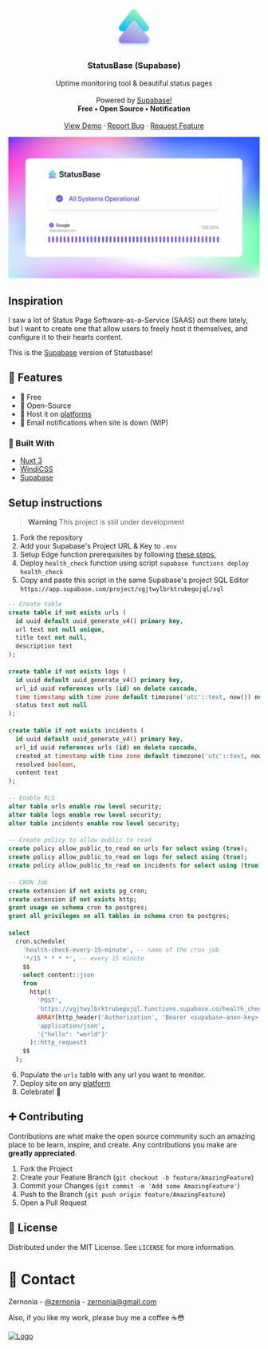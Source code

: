 <!-- PROJECT LOGO -->
<br />
<p align="center">
  <a href="https://github.com/status-base/statusbase-supabase">
    <img src="public/favicon.png" alt="Logo" width="80">
  </a>

  <h3 align="center">StatusBase (Supabase)</h3>

  <p align="center">
   Uptime monitoring tool & beautiful status pages <br><br> Powered by <a href="https://supabase.com/" target="_blank"> Supabase!</a>
    <br />
    <strong>Free • Open Source • Notification</strong>
    <br />
    <br />
    <a target="_blank" href="https://statusbase.vercel.app/">View Demo</a>
    ·
    <a target="_blank" href="https://github.com/status-base/statusbase-supabase/issues">Report Bug</a>
    ·
    <a target="_blank" href="https://github.com/status-base/statusbase-supabase/issues">Request Feature</a>
  </p>
</p>

![statusbase.vercel.app](public/og.png)

## Inspiration

I saw a lot of Status Page Software-as-a-Service (SAAS) out there lately, but I want to create one that allow users to freely host it themselves, and configure it to their hearts content.

This is the [Supabase](https://supabase.com) version of Statusbase!

## 🚀 Features

- 🤩 Free
- 📖 Open-Source
- 🚀 Host it on [platforms](https://v3.nuxtjs.org/guide/deploy/presets)
- 🔔 Email notifications when site is down (WIP)

### 🔨 Built With

- [Nuxt 3](https://v3.nuxtjs.org/)
- [WindiCSS](https://windicss.org/)
- [Supabase](https://supabase.com/)

## Setup instructions

> **Warning**
> This project is still under development

1. Fork the repository
2. Add your Supabase's Project URL & Key to `.env`
3. Setup Edge function prerequisites by following [these steps.](https://supabase.com/docs/guides/functions#prerequisites)
4. Deploy `health_check` function using script `supabase functions deploy health_check`
5. Copy and paste this script in the same Supabase's project SQL Editor `https://app.supabase.com/project/vgjtwylbrktrubegojql/sql`

```sql
-- Create table
create table if not exists urls (
  id uuid default uuid_generate_v4() primary key,
  url text not null unique,
  title text not null,
  description text
);

create table if not exists logs (
  id uuid default uuid_generate_v4() primary key,
  url_id uuid references urls (id) on delete cascade,
  time timestamp with time zone default timezone('utc'::text, now()) not null,
  status text not null
);

create table if not exists incidents (
  id uuid default uuid_generate_v4() primary key,
  url_id uuid references urls (id) on delete cascade,
  created_at timestamp with time zone default timezone('utc'::text, now()) not null,
  resolved boolean,
  content text
);

-- Enable RLS
alter table urls enable row level security;
alter table logs enable row level security;
alter table incidents enable row level security;

-- Create policy to allow public to read
create policy allow_public_to_read on urls for select using (true);
create policy allow_public_to_read on logs for select using (true);
create policy allow_public_to_read on incidents for select using (true);

-- CRON Job
create extension if not exists pg_cron;
create extension if not exists http;
grant usage on schema cron to postgres;
grant all privileges on all tables in schema cron to postgres;

select
  cron.schedule(
    'health-check-every-15-minute', -- name of the cron job
    '*/15 * * * *', -- every 15 minute
    $$
    select content::json
    from
      http((
        'POST',
        'https://vgjtwylbrktrubegojql.functions.supabase.co/health_check',
        ARRAY[http_header('Authorization', 'Bearer <supabase-anon-key>')],
        'application/json',
        '{"hello": "world"}'
      )::http_request)
    $$
  );

```

6. Populate the `urls` table with any url you want to monitor.
7. Deploy site on any [platform](https://v3.nuxtjs.org/guide/deploy/presets)
8. Celebrate! 🎉

## ➕ Contributing

Contributions are what make the open source community such an amazing place to be learn, inspire, and create. Any contributions you make are **greatly appreciated**.

1. Fork the Project
2. Create your Feature Branch (`git checkout -b feature/AmazingFeature`)
3. Commit your Changes (`git commit -m 'Add some AmazingFeature'`)
4. Push to the Branch (`git push origin feature/AmazingFeature`)
5. Open a Pull Request

## 📜 License

Distributed under the MIT License. See `LICENSE` for more information.

# 📧 Contact

Zernonia - [@zernonia](https://twitter.com/zernonia) - zernonia@gmail.com

Also, if you like my work, please buy me a coffee ☕😳

<a href="https://www.buymeacoffee.com/zernonia" target="_blank">
  <img width=200 src="https://cdn.buymeacoffee.com/buttons/v2/default-blue.png" alt="Logo" >
</a>
